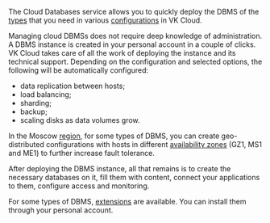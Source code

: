 The Cloud Databases service allows you to quickly deploy the DBMS of the [types](../../types) that you need in various [configurations](../work-configs) in VK Cloud.

Managing cloud DBMSs does not require deep knowledge of administration. A DBMS instance is created in your personal account in a couple of clicks. VK Cloud takes care of all the work of deploying the instance and its technical support. Depending on the configuration and selected options, the following will be automatically configured:

- data replication between hosts;
- load balancing;
- sharding;
- backup;
- scaling disks as data volumes grow.

In the Moscow [region](/en/base/account/concepts/regions), for some types of DBMS, you can create geo-distributed configurations with hosts in different [availability zones](/en/additionals/start/architecture#availability_zones_567cfd7a) (GZ1, MS1 and ME1) to further increase fault tolerance.

After deploying the DBMS instance, all that remains is to create the necessary databases on it, fill them with content, connect your applications to them, configure access and monitoring.

For some types of DBMS, [extensions](../extensions) are available. You can install them through your personal account.
